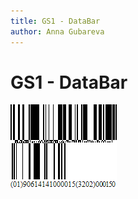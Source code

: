 ```yaml
---
title: GS1 - DataBar
author: Anna Gubareva
---
```

# GS1 - DataBar

![](../../../../../images/eurd-win-bar-code-gs1-databar.png)